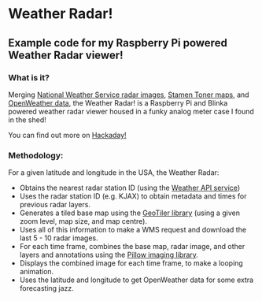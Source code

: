 # Weather Radar! 
## Example code for my Raspberry Pi powered Weather Radar viewer!

### What is it?

Merging [National Weather Service radar images](https://radar.weather.gov/), [Stamen Toner maps](http://maps.stamen.com/toner/#12/37.7706/-122.3782), and [OpenWeather data](https://openweathermap.org/), the Weather Radar! is a Raspberry Pi and Blinka powered weather radar viewer housed in a funky analog meter case I found in the shed!

You can find out more on [Hackaday!](https://hackaday.io/project/176547-weather-pi-dar)


### Methodology:

For a given latitude and longitude in the USA, the Weather Radar:

* Obtains the nearest radar station ID (using the [Weather API service](https://www.weather.gov/documentation/services-web-api#/default/get_points__point_))
* Uses the radar station ID (e.g. KJAX) to obtain metadata and times for previous radar layers.
* Generates a tiled base map using the [GeoTiler library](https://wrobell.dcmod.org/geotiler/intro.html) (using a given zoom level, map size, and map centre).
* Uses all of this information to make a WMS request and download the last 5 - 10 radar images. 
* For each time frame, combines the base map, radar image, and other layers and annotations using the [Pillow imaging library](https://pillow.readthedocs.io/en/latest/index.html).
* Displays the combined image for each time frame, to make a looping animation.
* Uses the latitude and longitude to get OpenWeather data for some extra forecasting jazz.
